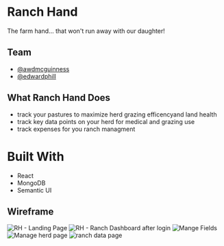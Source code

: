 # Ranch Hand

The farm hand... that won't run away with our daughter!

## Team

* [@awdmcguinness](https://github.com/awdmcguinness)
* [@edwardphill](https://github.com/edwardphill)

## What Ranch Hand Does
* track your pastures to maximize herd grazing efficencyand land health
* track key data points on your herd for medical and grazing use
* track expenses for you ranch managment 

# Built With

* React
* MongoDB
* Semantic UI

## Wireframe
![RH - Landing Page](https://user-images.githubusercontent.com/30938466/78270319-aa787380-74d8-11ea-8448-3ed869c41449.png)
![RH - Ranch Dashboard after login](https://user-images.githubusercontent.com/30938466/78270424-ce3bb980-74d8-11ea-818b-256ef553cee5.png)
![Mange Fields](https://user-images.githubusercontent.com/30938466/78270463-db58a880-74d8-11ea-9aed-84f009d5d8d5.png)
![Manage herd page](https://user-images.githubusercontent.com/30938466/78270560-f7f4e080-74d8-11ea-8e76-0e56397a01b0.png)
![ranch data page](https://user-images.githubusercontent.com/30938466/78270613-0cd17400-74d9-11ea-82db-88eb54e33f7b.png)

